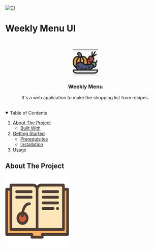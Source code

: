 [![CI](https://github.com/eliasjunior/weekly-menu-react/actions/workflows/main.yml/badge.svg)](https://github.com/eliasjunior/weekly-menu-react/actions/workflows/main.yml)

# Weekly Menu UI

<br />
<p align="center">
  <a href="https://github.com/eliasjunior/weekly-menu-react/blob/master/public/favicon.png">
    <img src="public/favicon.png" alt="Logo" width="80" height="80">
  </a>

  <h3 align="center">Weekly Menu</h3>

  <p align="center">
    It's a web application to make the shopping list from recipes.
    <br />
    <br />
  </p>
</p>
<!-- TABLE OF CONTENTS -->
<details open="open">
  <summary>Table of Contents</summary>
  <ol>
    <li>
      <a href="#about-the-project">About The Project</a>
      <ul>
        <li><a href="#built-with">Built With</a></li>
      </ul>
    </li>
    <li>
      <a href="#getting-started">Getting Started</a>
      <ul>
        <li><a href="#prerequisites">Prerequisites</a></li>
        <li><a href="#installation">Installation</a></li>
      </ul>
    </li>
    <li><a href="#usage">Usage</a></li>
  </ol>
</details>

<!-- ABOUT THE PROJECT -->

## About The Project

<p >
    <a href="https://github.com/eliasjunior/weekly-menu-react/blob/master/public/recipe/book.png">
        <img src="public/recipe/book.png" alt="Logo" width="200px" height="225px">
    </a>
</p>

</br>